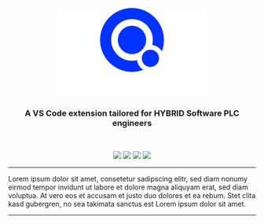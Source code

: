<p align="center">
  <img src="assets/quantumcode-readme-300x180.png" height="180px">
  <h3 align="center">
    A <a href="https://code.visualstudio.com" target="_blank"  style="text-decoration: none">VS Code</a> extension tailored for
    <a href="https://www.hybridsoftware.com" target="_blank" style="text-decoration: none">HYBRID Software PLC</a> engineers</h3>
</p>
<br/>
<p align="center">
  <a href="https://www.packz.com" target="_blank"><img src="https://img.shields.io/badge/Made%20for-PACKZ-C60061?style=flat-square"/></a>
  <a href="https://cloudflow.hybridsoftware.com" target="_blank"><img src="https://img.shields.io/badge/Made%20for-CLOUDFLOW-1474b6?style=flat-square"/></a>
  <img src="https://img.shields.io/badge/Platform-MacOS+Windows-darkgreen?style=flat-square"/>
  <img src="https://img.shields.io/badge/Language-Typescript-blue?style=flat-square"/>
</p>

---

Lorem ipsum dolor sit amet, consetetur sadipscing elitr, sed diam nonumy eirmod tempor invidunt ut labore et dolore magna aliquyam erat, sed diam voluptua. At vero eos et accusam et justo duo dolores et ea rebum. Stet clita kasd gubergren, no sea takimata sanctus est Lorem ipsum dolor sit amet.

---
